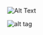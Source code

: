 ![Alt Text](https://github.com/mtreml/travelling_salesman/blob/master/route-optimization.gif)

![alt tag](https://github.com/mtreml/travelling_salesman/blob/master/optimized-distance.png)
